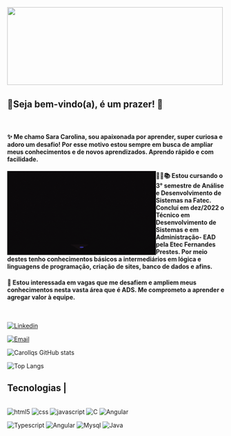  <img  src="https://github.com/Carollqs/carollqs/assets/147005226/61453909-ec68-418b-ba2c-6017242b2c58" width="500px" height="180" >


## 💜Seja bem-vindo(a), é um prazer! 👋  
</br>


#### ✨ Me chamo Sara Carolina, sou apaixonada por aprender, super curiosa e adoro um desafio! Por esse motivo estou sempre em busca de ampliar meus conhecimentos e de novos aprendizados. Aprendo rápido e com facilidade. 
 <img src="banner (1).gif" width="345px" align="left" > 

#### 👩‍💻📚 Estou cursando o 3° semestre de Análise e Desenvolvimento de Sistemas na Fatec. Concluí em dez/2022 o Técnico em Desenvolvimento de Sistemas e em Administração- EAD pela Etec Fernandes Prestes. Por meio destes tenho conhecimentos básicos a intermediários em lógica e linguagens de programação, criação de sites, banco de dados e afins.

#### 🔎 Estou interessada em vagas que me desafiem e ampliem meus conhecimentos nesta vasta área que é ADS. Me comprometo a aprender e agregar valor à equipe. 



</br>

[![Linkedin](https://img.shields.io/badge/LinkedIn-0077B5?style=for-the-badge&logo=linkedin&logoColor=white)](www.linkedin.com/in/sara-carolina-de-queiroz-santos-19850a294)

[![Email](https://img.shields.io/badge/Gmail-D14836?style=for-the-badge&logo=gmail&logoColor=white)](saracarolina.queiroz@gmail.com)
</br>

 ![Carollqs GitHub stats](https://github-readme-stats.vercel.app/api?username=carollqs&show_icons=true&theme=radical)

  ![Top Langs](https://github-readme-stats.vercel.app/api/top-langs/?username=carollqs&theme=radical)
## Tecnologias |
  <div style="display: inline_block"><br/>
 <img aling="center" alt="html5" src="https://img.shields.io/badge/HTML5-E34F26?style=for-the-badge&logo=html5&logoColor=white"> <img aling="center" alt="css" src="https://img.shields.io/badge/CSS-239120?&style=for-the-badge&logo=css3&logoColor=white"> <img aling="center" alt="javascript" src="https://img.shields.io/badge/JavaScript-323330?style=for-the-badge&logo=javascript&logoColor=F7DF1E"> <img aling="center" alt=" C" src="https://img.shields.io/badge/C-00599C?style=for-the-badge&logo=c&logoColor=white"> <img aling="center" alt="Angular" src="https://img.shields.io/badge/C%23-239120?style=for-the-badge&logo=c-sharp&logoColor=white">

 
 
 <img aling="center" alt="Typescript" src="https://img.shields.io/badge/TypeScript-007ACC?style=for-the-badge&logo=typescript&logoColor=white"> <img aling="center" alt="Angular" src="https://img.shields.io/badge/Angular-DD0031?style=for-the-badge&logo=angular&logoColor=white"> <img aling="center" alt="Mysql" src="https://img.shields.io/badge/MySQL-00000F?style=for-the-badge&logo=mysql&logoColor=white"> <img aling="center" alt="Java" src="https://img.shields.io/badge/Java-ED8B00?style=for-the-badge&logo=openjdk&logoColor=white">
